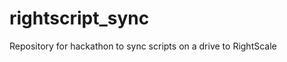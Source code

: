 rightscript_sync
==================

Repository for hackathon to sync scripts on a drive to RightScale
